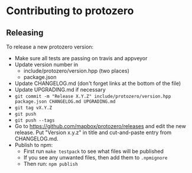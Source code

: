 # Contributing to protozero

## Releasing

To release a new protozero version:

 - Make sure all tests are passing on travis and appveyor
 - Update version number in
   - include/protozero/version.hpp (two places)
   - package.json
 - Update CHANGELOG.md
   (don't forget links at the bottom of the file)
 - Update UPGRADING.md if necessary
 - `git commit -m "Release X.Y.Z" include/protozero/version.hpp package.json CHANGELOG.md UPGRADING.md`
 - `git tag vX.Y.Z`
 - `git push`
 - `git push --tags`
 - Go to https://github.com/mapbox/protozero/releases
   and edit the new release. Put "Version x.y.z" in title and
   cut-and-paste entry from CHANGELOG.md.
 - Publish to npm:
   - First run `make testpack` to see what files will be published
   - If you see any unwanted files, then add them to `.npmignore`
   - Then run: `npm publish`

